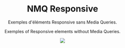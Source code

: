 <h1 align=center>NMQ Responsive</h1>
<p align=center>Exemples d'éléments Responsive sans Media Queries.</p>
<p align=center>Exemples of Responsive elements without Media Queries.</p>
<p align=center><img src="https://media0.giphy.com/media/v1.Y2lkPTc5MGI3NjExNDY0YWFlMDQ0MDY4NTZhZDlkZjkwOTNkZWFjY2VlMjM5NjlhNmVkNiZjdD1n/RPHKv4VD4bthuO9NH0/giphy.gif"></p>
